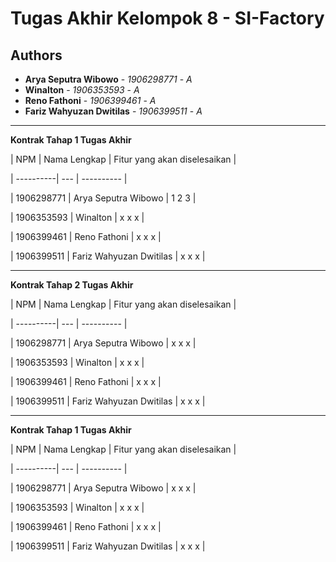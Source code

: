 # Tugas Akhir Kelompok 8 - SI-Factory
## Authors
* **Arya Seputra Wibowo** - *1906298771* - *A*
* **Winalton** - *1906353593* - *A*
* **Reno Fathoni** - *1906399461* - *A*
* **Fariz Wahyuzan Dwitilas** - *1906399511* - *A*

---

****Kontrak Tahap 1 Tugas Akhir****

| NPM | Nama Lengkap | Fitur yang akan diselesaikan  |

| ----------| --- | ---------- |

| 1906298771 | Arya Seputra Wibowo | 1 2 3 |

| 1906353593 | Winalton | x x x |

| 1906399461 | Reno Fathoni | x x x |

| 1906399511 | Fariz Wahyuzan Dwitilas | x x x |

---

****Kontrak Tahap 2 Tugas Akhir****

| NPM | Nama Lengkap | Fitur yang akan diselesaikan  |

| ----------| --- | ---------- |

| 1906298771 | Arya Seputra Wibowo | x x x |

| 1906353593 | Winalton | x x x |

| 1906399461 | Reno Fathoni | x x x |

| 1906399511 | Fariz Wahyuzan Dwitilas | x x x  |

---

****Kontrak Tahap 1 Tugas Akhir****

| NPM | Nama Lengkap | Fitur yang akan diselesaikan  |

| ----------| --- | ---------- |

| 1906298771 | Arya Seputra Wibowo | x x x |

| 1906353593 | Winalton | x x x |

| 1906399461 | Reno Fathoni | x x x |

| 1906399511 | Fariz Wahyuzan Dwitilas | x x x  |